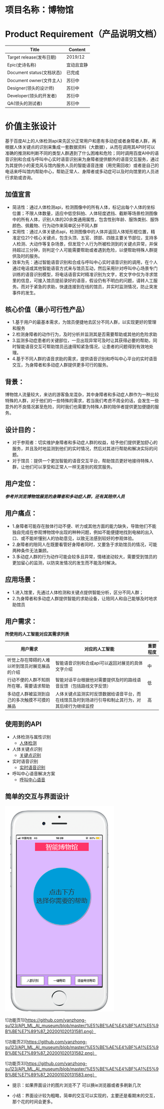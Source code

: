 # 项目名称：博物馆
# Product Requirement（产品说明文档）

| Title                     | Content |
| ------------------------- | ------- |
| Target release(发布日期)  | 2019/12 |
| Epic(史诗名称)            | 宜动且宜静  |
| Document status(文档状态) | 已完成  |
| Document owner(文件主人)  | 苏衍中 |
| Designer(领头的设计师)    | 苏衍中 |
| Developer(领头的开发者)   | 苏衍中 |
| QA(领头的测试者)          | 苏衍中 |

# 价值主张设计
   基于百度AI上的人体检测api来先区分正常用户和患有多动症或者身障者人群，再根据人体关键点的识别来集成一套数据资料（大数据），从而在调用其API时可以准确的推测和判断不同的类型人群遇到了什么困难和危险；同时调用百度AI中的语音识别和合成与呼叫中心实时语音识别来为身障者提供额外的语音交互服务，通过为其提供小的麦克风与馆内服务人员的智能语音连接（用完需回收）或者是自己的电话来呼叫馆内帮助中心，帮助正常人、身障者或多动症可以及时向馆里的人员进行求助或咨询。

## 加值宣言
- 简洁性：通过人体检测api，检测图像中的所有人体，标记出每个人体的坐标位置；不限人体数量，适应中低空斜拍、人体轻度遮挡、截断等场景检测图像中的所有人体，识别人体的20余类通用属性，包含性别年龄、服饰类别、服饰颜色、佩戴物、行为动作来简单区分不同人群
- 实用性：通过人体关键点api，检测图像中的人体并返回人体矩形框位置，精准定位21个核心关键点，包含头顶、五官、颈部、四肢主要关节部位，支持多人检测、大动作等复杂场景，但发现个人行为所被检测到的关键点异常，并保持超过三分钟，则判定个人可能需要帮助或者遇到危险，以便帮助特殊人群提供及时的服务。
- 效率为先：通过智能语音识别和合成与呼叫中心实时语音识别的调用，在个人通过电话或其他智能语音方式来与馆员互动，然后采用针对呼叫中心场景专门训练的语音识别模型，将电话语音实时精准识别为文字，若文字中仅为寻求馆里的信息，可接入馆员提前录好的语音，假设仍有不明白的问题，请转人工服务。而对于紧急的求助，快速连接到在线的馆员，并实时监测情况，防止突发事件的发生。   

## 核心价值（最小可行性产品）
- 1.基于用户的最基本需求，为馆员便捷地去区分不同人群，以实现更好的管理和服务
- 2.检测身障者的动作行为，及时分析并监测其是否需要帮助或其他的危险求助
- 3.监测多动症患者的关键部位，一旦出现异常可及时让其获得必要的帮助，同时智能语音交互可帮助馆员迅速得知紧急情况，让患者的问题得到有效地处理。
- 4.基于不同人群的语音求助的需求，提供语音识别和呼叫中心平台的实时语音交互，为身障者和多动症人群提供更多可行的服务。

## 背景：
博物馆人流量较大，来访的游客鱼龙混杂，其中身障者和多动症人群作为一种比较特殊的人群，对于他们的一些特殊的需求，若当我们考虑不周全的话，会发生一些意外的不良情况甚至危险，同时我们也需要为特殊人群的陪伴者提供更加便捷的服务。

## 设计目的：
- 对于参观者：切实维护身障者和多动症人群的权益，给予他们提供更加舒心的服务，并且及时地监测到他们的实时情况，然后对其进行帮助和解决实际的问题。
- 对于馆员：提供一个更加智能的语音交互平台，帮助馆员更好地接待特殊人群，让他们可以享受和正常人一样无差别的观赏服务。

## 用户定位：
***参考并浏览博物馆展览的身障者和多动症人群，还有其陪伴人员***

## 用户痛点：
- 1.身障者可能存在肢体行动不便、听力或其他方面的能力缺失，导致他们不能独自完成在参观博物馆中出现的种种问题，例如不能便捷地找到电梯的出入口、或不能听懂别人的协助意见，以致无法感到较好的参观体验。
- 2.身障者的陪同人在既要看管好身障者同时，又要急于求助馆员的情况，可能两种条件无法兼顾。
- 3.多动症人群的行为动作可能会较多且异常，情绪波动较大，需要受到馆员的更加留心的监测，以防突发情况的发生而不能及时解决。

## 应用场景：
- 1.进入馆里，先通过人体检测和关键点提供智能分析，区分不同人群；
- 2.为身障者和多动症人群提供智能的求助设备，让陪同人和自己能够及时地求助馆员

## 用户需求：
**所使用的人工智能对应其需求列表**

| 用户需求 | 对应的人工智能 | 重要程度 |
| ----- | ----- | ----- |
| 听觉上存在障碍的人难以听到馆员对展览展品的介绍	| 智能语音识别和合成api可以返回对展览的具体文字介绍 | 中 |
| 行动不便的人群不知厕所在哪，需要请求帮助	| 智能对话平台根据他对需要提供及时的路线语音反馈（包括路线文字反馈）| 低 |
| 多动症人群被监测到自己的多次触摸不可摸的展品 | 人体关键点监测实时反馈数据给语音平台，而在线馆员及时到场进行引导和制止其行为，对其后续行为继续监控 |高 |

## 使用到的API
- 人体检测与属性识别
    - [人体检测](https://ai.baidu.com/tech/body/attr)
- 人体关键点识别
    - [关键点识别](https://ai.baidu.com/tech/body/pose)
- 实时语音识别
    - [实时语音识别](https://ai.baidu.com/tech/speech/realtime_asr)
- 呼叫中心语音解决方案
    - [呼叫中心语音](https://ai.baidu.com/solution/bsic)
    
    
## 简单的交互与界面设计
![首页](https://github.com/yanzhong-su123/API_ML_AI_museum/blob/master/%E5%BE%AE%E4%BF%A1%E5%9B%BE%E7%89%87_20200102013158.png)

![功能页1](https://github.com/yanzhong-su123/API_ML_AI_museum/blob/master/%E5%BE%AE%E4%BF%A1%E5%9B%BE%E7%89%87_202001020131581.png）

![功能页2](https://github.com/yanzhong-su123/API_ML_AI_museum/blob/master/%E5%BE%AE%E4%BF%A1%E5%9B%BE%E7%89%87_202001020131582.png）

![功能页3](https://github.com/yanzhong-su123/API_ML_AI_museum/blob/master/%E5%BE%AE%E4%BF%A1%E5%9B%BE%E7%89%87_202001020131583.png）

- 提示：如果界面设计的图片浏览不了 可以换ie浏览器或者多刷新几次

- 小结：界面设计较为粗略，简单的交互可以实现的，主要还是看期末的交互，那个花的时间会更多。
